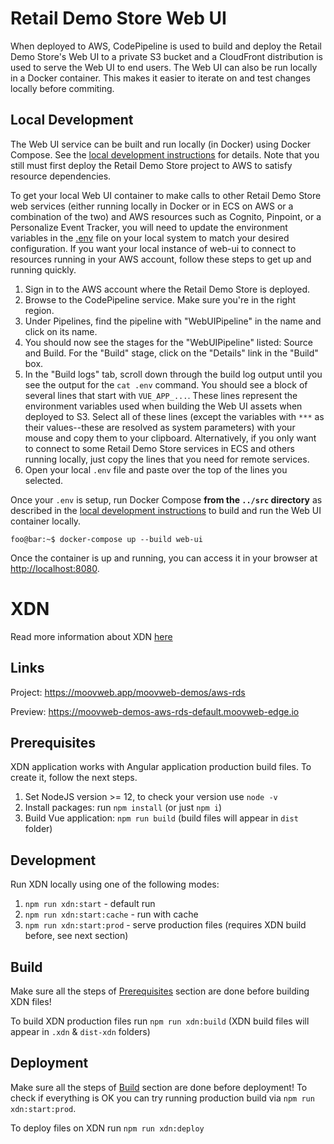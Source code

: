 # Retail Demo Store Web UI

When deployed to AWS, CodePipeline is used to build and deploy the Retail Demo Store's Web UI to a private S3 bucket and a CloudFront distribution is used to serve the Web UI to end users. The Web UI can also be run locally in a Docker container. This makes it easier to iterate on and test changes locally before commiting.

## Local Development

The Web UI service can be built and run locally (in Docker) using Docker Compose. See the [local development instructions](../) for details. Note that you still must first deploy the Retail Demo Store project to AWS to satisfy resource dependencies.

To get your local Web UI container to make calls to other Retail Demo Store web services (either running locally in Docker or in ECS on AWS or a combination of the two) and AWS resources such as Cognito, Pinpoint, or a Personalize Event Tracker, you will need to update the environment variables in the [.env](./env) file on your local system to match your desired configuration. If you want your local instance of web-ui to connect to resources running in your AWS account, follow these steps to get up and running quickly.

1. Sign in to the AWS account where the Retail Demo Store is deployed.
2. Browse to the CodePipeline service. Make sure you're in the right region.
3. Under Pipelines, find the pipeline with "WebUIPipeline" in the name and click on its name.
4. You should now see the stages for the "WebUIPipeline" listed: Source and Build. For the "Build" stage, click on the "Details" link in the "Build" box.
5. In the "Build logs" tab, scroll down through the build log output until you see the output for the `cat .env` command. You should see a block of several lines that start with `VUE_APP_...`. These lines represent the environment variables used when building the Web UI assets when deployed to S3. Select all of these lines (except the variables with `***` as their values--these are resolved as system parameters) with your mouse and copy them to your clipboard. Alternatively, if you only want to connect to some Retail Demo Store services in ECS and others running locally, just copy the lines that you need for remote services.
6. Open your local `.env` file and paste over the top of the lines you selected.

Once your `.env` is setup, run Docker Compose **from the `../src` directory** as described in the [local development instructions](../) to build and run the Web UI container locally.

```console
foo@bar:~$ docker-compose up --build web-ui
```

Once the container is up and running, you can access it in your browser at [http://localhost:8080](http://localhost:8080).

# XDN

Read more information about XDN [here](https://developer.moovweb.com/guides/starter)

## Links

Project: https://moovweb.app/moovweb-demos/aws-rds

Preview: https://moovweb-demos-aws-rds-default.moovweb-edge.io

## Prerequisites

XDN application works with Angular application production build files.
To create it, follow the next steps.

1. Set NodeJS version >= 12, to check your version use `node -v`
2. Install packages: run `npm install` (or just `npm i`)
3. Build Vue application: `npm run build` (build files will appear in `dist` folder)

## Development

Run XDN locally using one of the following modes:
1. `npm run xdn:start` - default run 
2. `npm run xdn:start:cache` - run with cache
3. `npm run xdn:start:prod` - serve production files (requires XDN build before, see next section)

## Build

Make sure all the steps of [Prerequisites](#Prerequisites) section are done before building XDN files!

To build XDN production files run `npm run xdn:build` (XDN build files will appear in `.xdn` & `dist-xdn` folders)

## Deployment

Make sure all the steps of [Build](#Build) section are done before deployment! 
To check if everything is OK you can try running production build via `npm run xdn:start:prod`.

To deploy files on XDN run `npm run xdn:deploy`
